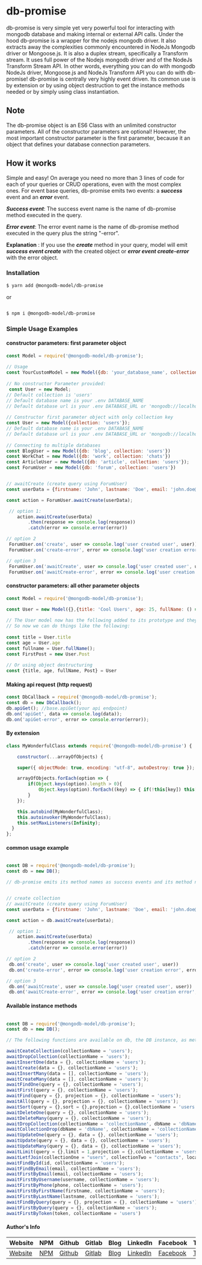 # db-promise

db-promise is very simple yet very powerful tool for interacting with
mongodb database and making internal or external API calls. Under the hood db-promise is a wrapper for the 
nodejs mongodb driver. It also extracts away the complexities commonly encountered in NodeJs Mongodb
driver or Mongoose.js. It is also a duplex stream, specifically a Transform stream. It uses
full power of the Nodejs mongodb driver and of the NodeJs Transform Stream API. In other words, everything you can do with mongodb NodeJs driver, Mongoose.js and NodeJs Transform API you can do with db-promise! db-promise is centrally very highly event driven. Its common use is by extension or by using object destruction to get the instance methods needed or by simply using class instantiation.

## Note 
The db-promise object is an ES6 Class with an unlimited constructor parameters. All of the constructor parameters are optional! However, the most important constructor parameter is the first parameter, because it an object that defines your database connection parameters.

## How it works 
Simple and easy! On average you need no more than 3 lines of code for each of your queries or CRUD operations, even with the most complex ones. For event base queries, db-promise emits two events: a ***success*** event and an ***error*** event.

***Success event***:
 The success event name is the name of db-promise method executed in the query.

***Error event***:
 The error event name is the name of db-promise method executed in the query plus the string "-error".

**Explanation** :
 If you use the ***create*** method in your query, model will emit ***success event create*** with the created object or ***error event create-error*** with the error object.

### Installation

```bash
$ yarn add @mongodb-model/db-promise

```
 or 

```bash

$ npm i @mongodb-model/db-promise

```

### Simple Usage Examples



#### constructor parameters: first parameter object 
```javascript
const Model = require('@mongodb-model/db-promise');
                
// Usage 
const YourCustomModel = new Model({db: 'your_database_name', collection: 'your_collection_name', url: 'your_database_url'})
                
// No constructor Parameter provided: 
 const User = new Model;
// Default collection is 'users'
// Default database name is your .env DATABASE_NAME 
// Default database url is your .env DATABASE_URL or 'mongodb://localhost:27017'
                
// Constructor first parameter object with only collection key
const User = new Model({collection: 'users'});
// Default database name is your .env DATABASE_NAME 
// Default database url is your .env DATABASE_URL or 'mongodb://localhost:27017'
                
// Connecting to multiple databases
const BlogUser = new Model({db: 'blog', collection: 'users'})
const WorkChat = new Model({db: 'work', collection: 'chats'})
const ArticleUser = new Model({db: 'article', collection: 'users'});
const ForumUser = new Model({db: 'forum', collection: 'users'})


// awaitCreate (create query using ForumUser)
const userData = {firstname: 'John', lastname: 'Doe', email: 'john.doe@mail.com'};

const action = ForumUser.awaitCreate(userData);

 // option 1:
    action.awaitCreate(userData)
        .then(response => console.log(response))
        .catch(error => console.error(error))

// option 2
 ForumUser.on('create', user => console.log('user created user', user))
 ForumUser.on('create-error', error => console.log('user creation error', error))

// option 3
 ForumUser.on('awaitCreate', user => console.log('user created user', user))
 ForumUser.on('awaitCreate-error', error => console.log('user creation error', error))

```



#### constructor parameters: all other parameter objects 
```javascript
const Model = require('@mongodb-model/db-promise');
  
const User = new Model({},{title: 'Cool Users', age: 25, fullName: () => 'User Full Name', Post: class Post {}});

// The User model now has the following added to its prototype and they are bounded to it: title,age, fullName, post
// So now we can do things like the following: 
            
const title = User.title 
const age = User.age 
const fullname = User.fullName();
const FirstPost = new User.Post 
            
// Or using object destructuring 
const {title, age, fullName, Post} = User

```
#### Making api request (http request)
```javascript
const DbCallback = require('@mongodb-model/db-promise');
const db = new DbCallback();
db.apiGet(); //base.apiGet(your api endpoint)
db.on('apiGet', data => console.log(data));
db.on('apiGet-error', error => console.error(error));
```

#### By extension

```javascript
class MyWonderfulClass extends require('@mongodb-model/db-promise') {

    constructor(...arrayOfObjects) {

    super({ objectMode: true, encoding: "utf-8", autoDestroy: true });

    arrayOfObjects.forEach(option => {
        if(Object.keys(option).length > 0){
            Object.keys(option).forEach((key) => { if(!this[key]) this[key] = option[key];})
        }
    });

    this.autobind(MyWonderfulClass);
    this.autoinvoker(MyWonderfulClass);
    this.setMaxListeners(Infinity);
  }
};

```

#### common usage example
```javascript

const DB = require('@mongodb-model/db-promise');
const db = new DB();

// db-promise emits its method names as success events and its method names plus the string "-error" as error events


// create collection 
// awaitCreate (create query using ForumUser)
const userData = {firstname: 'John', lastname: 'Doe', email: 'john.doe@mail.com'};

const action = db.awaitCreate(userData);

 // option 1:
    action.awaitCreate(userData)
        .then(response => console.log(response))
        .catch(error => console.error(error))

// option 2
 db.on('create', user => console.log('user created user', user))
 db.on('create-error', error => console.log('user creation error', error))

// option 3
 db.on('awaitCreate', user => console.log('user created user', user))
 db.on('awaitCreate-error', error => console.log('user creation error', error))
```

#### Available instance methods 
```javascript

const DB = require('@mongodb-model/db-promise');
const db = new DB();

// The following functions are available on db, the DB instance, as methods.

awaitCeateCollection(collectionName = 'users');
awaitDropCollection(collectionName = 'users');
awaitInsertOne(data = {}, collectionName = 'users');
awaitCreate(data = {}, collectionName = 'users');
awaitInsertMany(data = [], collectionName = 'users');
awaitCreateMany(data = [], collectionName = 'users');
awaitFindOne(query = {}, collectionName = 'users');
awaitFirst(query = {}, collectionName = 'users');
awaitFind(query = {}, projection = {}, collectionName = 'users');
awaitAll(query = {}, projection = {}, collectionName = 'users');
awaitSort(query = {},sort = {},projection = {},collectionName = 'users');
awaitDeleteOne(query = {}, collectionName = 'users');
awaitDeleteMany(query = {}, collectionName = 'users');
awaitDropCollection(collectionName = 'collectionName', dbName = 'dbName');
awaitCollectionDrop(dbName = 'dbName', collectionName = 'collectionName');
awaitUpdateOne(query = {}, data = {}, collectionName = 'users');
awaitUpdate(query = {}, data = {}, collectionName = 'users');
awaitUpdateMany(query = {}, data = {}, collectionName = 'users');
awaitLimit(query = {},limit = 1,projection = {},collectionName = 'users');
awaitLetfJoin(collectionOne = "users", collectionTwo = "contacts", localField = "_id", foreignField = "user_id", as = "usersContacts");
awaitFindById(id, collectionName = 'users');
awaitFindByEmail(email, collectionName = 'users');
awaitFirstByEmail(email, collectionName = 'users'); 
awaitFirstByUsername(username, collectionName = 'users');
awaitFirstByPhone(phone, collectionName = 'users');
awaitFirstByFirstName(firstname, collectionName = 'users');
awaitFirstByLastName(lastname, collectionName = 'users');
awaitFindByQuery(query = {}, projection = {}, collectionName = 'users');
awaitFirstByQuery(query = {}, collectionName = 'users');
awaitFirstByToken(token, collectionName = 'users')
```

#### Author's Info
Website|NPM|Github|Gitlab|Blog|LinkedIn|Facebook|Twitter|Instagram|
--- | --- | --- | --- | --- | --- | --- |--- |--- |
[Website](https://www.ericsonsweah.com/dashboard)|[NPM](https://www.npmjs.com/org/mongodb-model)|[Github](https://github.com/ericsonweah)|[Gitlab](https://gitlab.com/ericsonweah)|[Blog](https://www.ericonsweah.dev)|[LinkedIn](https://www.linkedin.com/in/ericson-weah-b03600210)|[Facebook](https://www.facebook.com/Eric.S.Weah)|[Twitter](https://twitter.com/EricsonWeah1)|[Instagram](https://www.instagram.com/ericsonweah/)|

